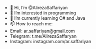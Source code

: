 - 👋 Hi, I’m @AlirezaSaffariyan
- 👀 I’m interested in programming
- 🌱 I’m currently learning C# and Java
- 📫 How to reach me:
- Email: ar.saffariyan@gmail.com
- Telegram: t.me/AlirezaSaffaryan
- Instagram: instagram.com/ar.saffariyan

<!---
AlirezaSaffariyan/AlirezaSaffariyan is a ✨ special ✨ repository because its `README.md` (this file) appears on your GitHub profile.
You can click the Preview link to take a look at your changes.
--->
